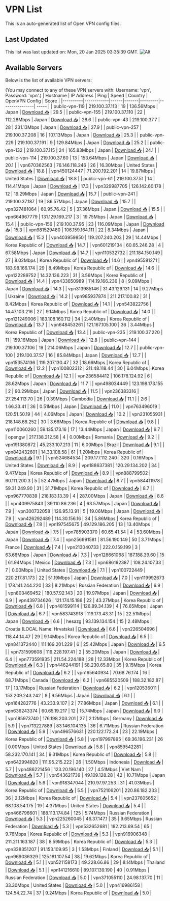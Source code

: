 # VPN List

This is an auto-generated list of Open VPN config files.

## Last Updated

This list was last updated on: Mon, 20 Jan 2025 03:35:39 GMT.
![Alt](https://repobeats.axiom.co/api/embed/186b98318ef1479477931607c1ad7d823f12451f.svg "Repobeats analytics image")

## Available Servers

Below is the list of available VPN servers:

(You may connect to any of these VPN servers with: Username: 'vpn', Password: 'vpn'.)
| Hostname | IP Address | Ping | Speed | Country | OpenVPN Config | Score |
|----------|------------|------|-------|---------|----------------| ----- |
| public-vpn-119 | 219.100.37.113 | 19 | 136.56Mbps | Japan | [Download 📥](./configs/server_0_JP.ovpn) | 29.5 |
| public-vpn-155 | 219.100.37.110 | 22 | 112.28Mbps | Japan | [Download 📥](./configs/server_1_JP.ovpn) | 28.6 |
| public-vpn-43 | 219.100.37.7 | 28 | 231.13Mbps | Japan | [Download 📥](./configs/server_2_JP.ovpn) | 27.9 |
| public-vpn-257 | 219.100.37.208 | 16 | 107.13Mbps | Japan | [Download 📥](./configs/server_3_JP.ovpn) | 25.3 |
| public-vpn-229 | 219.100.37.191 | 9 | 129.84Mbps | Japan | [Download 📥](./configs/server_4_JP.ovpn) | 25.2 |
| public-vpn-132 | 219.100.37.115 | 24 | 165.83Mbps | Japan | [Download 📥](./configs/server_5_JP.ovpn) | 24.1 |
| public-vpn-114 | 219.100.37.60 | 13 | 153.64Mbps | Japan | [Download 📥](./configs/server_6_JP.ovpn) | 20.1 |
| vpn670362563 | 76.146.118.246 | 26 | 16.30Mbps | United States | [Download 📥](./configs/server_7_US.ovpn) | 18.8 |
| vpn450124447 | 71.200.192.201 | 14 | 19.87Mbps | United States | [Download 📥](./configs/server_8_US.ovpn) | 18.8 |
| public-vpn-61 | 219.100.37.51 | 14 | 114.41Mbps | Japan | [Download 📥](./configs/server_9_JP.ovpn) | 17.3 |
| vpn329987705 | 126.142.60.178 | 12 | 19.29Mbps | Japan | [Download 📥](./configs/server_10_JP.ovpn) | 15.7 |
| public-vpn-241 | 219.100.37.187 | 19 | 86.57Mbps | Japan | [Download 📥](./configs/server_11_JP.ovpn) | 15.7 |
| vpn327481064 | 60.95.76.42 | 5 | 37.36Mbps | Japan | [Download 📥](./configs/server_12_JP.ovpn) | 15.5 |
| vpn664967779 | 131.129.169.217 | 3 | 19.75Mbps | Japan | [Download 📥](./configs/server_13_JP.ovpn) | 15.4 |
| public-vpn-156 | 219.100.37.95 | 23 | 116.09Mbps | Japan | [Download 📥](./configs/server_14_JP.ovpn) | 15.3 |
| vpn981529480 | 106.159.164.111 | 22 | 8.34Mbps | Japan | [Download 📥](./configs/server_15_JP.ovpn) | 15.2 |
| vpn403959850 | 119.207.240.203 | 29 | 14.44Mbps | Korea Republic of | [Download 📥](./configs/server_16_KR.ovpn) | 14.7 |
| vpn601219134 | 60.65.246.28 | 4 | 67.58Mbps | Japan | [Download 📥](./configs/server_17_JP.ovpn) | 14.7 |
| vpn110532732 | 211.184.150.149 | 27 | 8.02Mbps | Korea Republic of | [Download 📥](./configs/server_18_KR.ovpn) | 14.6 |
| vpn495581271 | 183.98.166.174 | 29 | 8.49Mbps | Korea Republic of | [Download 📥](./configs/server_19_KR.ovpn) | 14.6 |
| vpn122289752 | 14.32.136.223 | 31 | 3.56Mbps | Korea Republic of | [Download 📥](./configs/server_20_KR.ovpn) | 14.4 |
| vpn433650989 | 114.19.166.236 | 8 | 9.09Mbps | Japan | [Download 📥](./configs/server_21_JP.ovpn) | 14.3 |
| vpn313985146 | 31.43.129.131 | 14 | 9.27Mbps | Ukraine | [Download 📥](./configs/server_22_UA.ovpn) | 14.2 |
| vpn985937874 | 211.217.100.82 | 31 | 8.42Mbps | Korea Republic of | [Download 📥](./configs/server_23_KR.ovpn) | 14.1 |
| vpn543822756 | 14.47.103.216 | 27 | 9.14Mbps | Korea Republic of | [Download 📥](./configs/server_24_KR.ovpn) | 14.0 |
| vpn121249006 | 183.108.160.112 | 34 | 2.40Mbps | Korea Republic of | [Download 📥](./configs/server_25_KR.ovpn) | 13.7 |
| vpn648453261 | 121.167.105.100 | 36 | 3.44Mbps | Korea Republic of | [Download 📥](./configs/server_26_KR.ovpn) | 13.4 |
| public-vpn-235 | 219.100.37.220 | 11 | 159.16Mbps | Japan | [Download 📥](./configs/server_27_JP.ovpn) | 12.8 |
| public-vpn-144 | 219.100.37.106 | 19 | 214.06Mbps | Japan | [Download 📥](./configs/server_28_JP.ovpn) | 12.7 |
| public-vpn-100 | 219.100.37.57 | 16 | 85.84Mbps | Japan | [Download 📥](./configs/server_29_JP.ovpn) | 12.7 |
| vpn153574136 | 119.207.130.47 | 32 | 18.66Mbps | Korea Republic of | [Download 📥](./configs/server_30_KR.ovpn) | 12.2 |
| vpn100802312 | 211.48.118.44 | 30 | 6.04Mbps | Korea Republic of | [Download 📥](./configs/server_31_KR.ovpn) | 12.1 |
| vpn236584412 | 106.178.124.92 | 6 | 28.62Mbps | Japan | [Download 📥](./configs/server_32_JP.ovpn) | 11.7 |
| vpn498034449 | 123.198.173.155 | 2 | 90.29Mbps | Japan | [Download 📥](./configs/server_33_JP.ovpn) | 11.5 |
| vpn236383316 | 27.254.113.70 | 26 | 0.39Mbps | Cambodia | [Download 📥](./configs/server_34_KH.ovpn) | 11.1 |
| 2i6 | 1.66.33.41 | 36 | 0.51Mbps | Japan | [Download 📥](./configs/server_35_JP.ovpn) | 11.0 |
| vpn763496019 | 120.51.50.19 | 44 | 4.06Mbps | Japan | [Download 📥](./configs/server_36_JP.ovpn) | 10.2 |
| vpn231055931 | 218.148.68.252 | 30 | 3.66Mbps | Korea Republic of | [Download 📥](./configs/server_37_KR.ovpn) | 9.8 |
| vpn110060260 | 59.135.173.16 | 17 | 13.44Mbps | Japan | [Download 📥](./configs/server_38_JP.ovpn) | 9.7 |
| opengw | 217.138.212.58 | 4 | 0.00Mbps | Romania | [Download 📥](./configs/server_39_RO.ovpn) | 9.2 |
| vpn191380872 | 45.233.107.213 | 11 | 6.00Mbps | Brazil | [Download 📥](./configs/server_40_BR.ovpn) | 9.1 |
| vpn842432601 | 14.33.108.58 | 61 | 1.20Mbps | Korea Republic of | [Download 📥](./configs/server_41_KR.ovpn) | 9.1 |
| vpn524684534 | 209.177.112.240 | 320 | 0.16Mbps | United States | [Download 📥](./configs/server_42_US.ovpn) | 8.9 |
| vpn188637381 | 120.29.134.202 | 34 | 9.47Mbps | Korea Republic of | [Download 📥](./configs/server_43_KR.ovpn) | 8.9 |
| vpn888799502 | 60.111.200.3 | 5 | 52.47Mbps | Japan | [Download 📥](./configs/server_44_JP.ovpn) | 8.7 |
| vpn584411978 | 59.31.249.90 | 31 | 31.71Mbps | Korea Republic of | [Download 📥](./configs/server_45_KR.ovpn) | 8.7 |
| vpn967770839 | 218.183.13.39 | 4 | 287.00Mbps | Japan | [Download 📥](./configs/server_46_JP.ovpn) | 8.6 |
| vpn409975843 | 39.110.86.236 | 4 | 63.57Mbps | Japan | [Download 📥](./configs/server_47_JP.ovpn) | 7.9 |
| vpn300732058 | 126.95.13.91 | 5 | 19.06Mbps | Japan | [Download 📥](./configs/server_48_JP.ovpn) | 7.9 |
| vpn426292489 | 114.30.156.16 | 34 | 5.86Mbps | Korea Republic of | [Download 📥](./configs/server_49_KR.ovpn) | 7.8 |
| vpn197545675 | 49.129.186.205 | 13 | 13.40Mbps | Japan | [Download 📥](./configs/server_50_JP.ovpn) | 7.5 |
| vpn785903370 | 60.65.41.54 | 4 | 53.60Mbps | Japan | [Download 📥](./configs/server_51_JP.ovpn) | 7.4 |
| vpn256991581 | 81.56.190.149 | 50 | 3.71Mbps | France | [Download 📥](./configs/server_52_FR.ovpn) | 7.4 |
| vpn213040733 | 222.0.159.199 | 3 | 63.66Mbps | Japan | [Download 📥](./configs/server_53_JP.ovpn) | 7.3 |
| vpn128661068 | 187.188.39.60 | 15 | 61.94Mbps | Mexico | [Download 📥](./configs/server_54_MX.ovpn) | 7.3 |
| vpn686192387 | 108.24.107.33 | 7 | 0.00Mbps | United States | [Download 📥](./configs/server_55_US.ovpn) | 7.1 |
| vpn100722449 | 220.217.81.173 | 22 | 51.19Mbps | Japan | [Download 📥](./configs/server_56_JP.ovpn) | 7.0 |
| vpn119992673 | 178.141.244.220 | 33 | 8.21Mbps | Russian Federation | [Download 📥](./configs/server_57_RU.ovpn) | 6.9 |
| vpn803469452 | 180.57.92.143 | 20 | 19.97Mbps | Japan | [Download 📥](./configs/server_58_JP.ovpn) | 6.9 |
| vpn439734626 | 121.174.15.186 | 22 | 43.27Mbps | Korea Republic of | [Download 📥](./configs/server_59_KR.ovpn) | 6.8 |
| vpn481599114 | 126.89.34.139 | 4 | 76.65Mbps | Japan | [Download 📥](./configs/server_60_JP.ovpn) | 6.7 |
| vpn583743918 | 119.173.43.31 | 15 | 22.51Mbps | Japan | [Download 📥](./configs/server_61_JP.ovpn) | 6.6 |
| hesazg | 93.139.134.154 | 15 | 2.48Mbps | Croatia (LOCAL Name: Hrvatska) | [Download 📥](./configs/server_62_HR.ovpn) | 6.6 |
| vpn226504696 | 118.44.14.47 | 29 | 9.14Mbps | Korea Republic of | [Download 📥](./configs/server_63_KR.ovpn) | 6.5 |
| vpn841372440 | 111.169.201.229 | 6 | 25.42Mbps | Japan | [Download 📥](./configs/server_64_JP.ovpn) | 6.5 |
| vpn731599608 | 119.228.197.41 | 2 | 55.20Mbps | Japan | [Download 📥](./configs/server_65_JP.ovpn) | 6.4 |
| vpn773591935 | 211.54.224.188 | 28 | 12.33Mbps | Korea Republic of | [Download 📥](./configs/server_66_KR.ovpn) | 6.3 |
| vpn446244191 | 58.230.65.80 | 35 | 9.15Mbps | Korea Republic of | [Download 📥](./configs/server_67_KR.ovpn) | 6.2 |
| vpn165640934 | 70.68.76.174 | 16 | 68.71Mbps | Canada | [Download 📥](./configs/server_68_CA.ovpn) | 6.2 |
| vpn685520509 | 188.32.182.87 | 17 | 13.17Mbps | Russian Federation | [Download 📥](./configs/server_69_RU.ovpn) | 6.2 |
| vpn120536011 | 153.209.243.242 | 8 | 9.56Mbps | Japan | [Download 📥](./configs/server_70_JP.ovpn) | 6.1 |
| vpn164282776 | 43.233.9.107 | 2 | 77.86Mbps | Japan | [Download 📥](./configs/server_71_JP.ovpn) | 6.1 |
| vpn636243374 | 60.65.19.217 | 12 | 15.74Mbps | Japan | [Download 📥](./configs/server_72_JP.ovpn) | 6.0 |
| vpn185973740 | 176.198.203.201 | 27 | 2.12Mbps | Germany | [Download 📥](./configs/server_73_DE.ovpn) | 5.9 |
| vpn713227889 | 83.146.104.135 | 36 | 6.71Mbps | Russian Federation | [Download 📥](./configs/server_74_RU.ovpn) | 5.9 |
| vpn496576631 | 220.122.172.24 | 23 | 22.19Mbps | Korea Republic of | [Download 📥](./configs/server_75_KR.ovpn) | 5.8 |
| vpn197997895 | 69.36.196.231 | 26 | 0.00Mbps | United States | [Download 📥](./configs/server_76_US.ovpn) | 5.8 |
| vpn859542281 | 58.232.170.141 | 34 | 9.31Mbps | Korea Republic of | [Download 📥](./configs/server_77_KR.ovpn) | 5.8 |
| vpn642994820 | 111.95.215.222 | 26 | 1.50Mbps | Indonesia | [Download 📥](./configs/server_78_ID.ovpn) | 5.7 |
| vpn486221456 | 123.20.196.140 | 27 | 4.51Mbps | Viet Nam | [Download 📥](./configs/server_79_VN.ovpn) | 5.7 |
| vpn543621739 | 49.109.128.28 | 42 | 10.71Mbps | Japan | [Download 📥](./configs/server_80_JP.ovpn) | 5.6 |
| vpn918347044 | 210.97.97.253 | 31 | 41.03Mbps | Korea Republic of | [Download 📥](./configs/server_81_KR.ovpn) | 5.5 |
| vpn752106201 | 220.86.182.233 | 36 | 2.12Mbps | Korea Republic of | [Download 📥](./configs/server_82_KR.ovpn) | 5.4 |
| vpn237605652 | 68.108.54.175 | 19 | 4.37Mbps | United States | [Download 📥](./configs/server_83_US.ovpn) | 5.4 |
| vpn466796601 | 188.113.174.84 | 125 | 5.74Mbps | Russian Federation | [Download 📥](./configs/server_84_RU.ovpn) | 5.3 |
| vpn225260045 | 46.37.147.1 | 35 | 9.65Mbps | Russian Federation | [Download 📥](./configs/server_85_RU.ovpn) | 5.3 |
| vpn532652681 | 182.213.69.54 | 65 | 9.76Mbps | Korea Republic of | [Download 📥](./configs/server_86_KR.ovpn) | 5.3 |
| vpn916906348 | 211.211.163.187 | 38 | 8.59Mbps | Korea Republic of | [Download 📥](./configs/server_87_KR.ovpn) | 5.3 |
| vpn338351207 | 91.153.109.95 | 3 | 1.53Mbps | Finland | [Download 📥](./configs/server_88_FI.ovpn) | 5.1 |
| vpn969036329 | 125.181.107.54 | 38 | 19.62Mbps | Korea Republic of | [Download 📥](./configs/server_89_KR.ovpn) | 5.1 |
| vpn521158173 | 49.228.66.86 | 29 | 8.14Mbps | Thailand | [Download 📥](./configs/server_90_TH.ovpn) | 5.1 |
| vpn141216610 | 89.107.139.190 | 40 | 0.91Mbps | Russian Federation | [Download 📥](./configs/server_91_RU.ovpn) | 5.0 |
| vpn371055110 | 24.98.137.70 | 11 | 33.30Mbps | United States | [Download 📥](./configs/server_92_US.ovpn) | 5.0 |
| vpn416986158 | 124.54.22.74 | 37 | 9.24Mbps | Korea Republic of | [Download 📥](./configs/server_93_KR.ovpn) | 5.0 |
